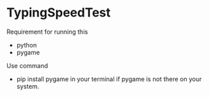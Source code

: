 # TypingSpeedTest

Requirement for running this
- python
- pygame

Use command
- pip install pygame 
in your terminal if pygame is not there on your system.

